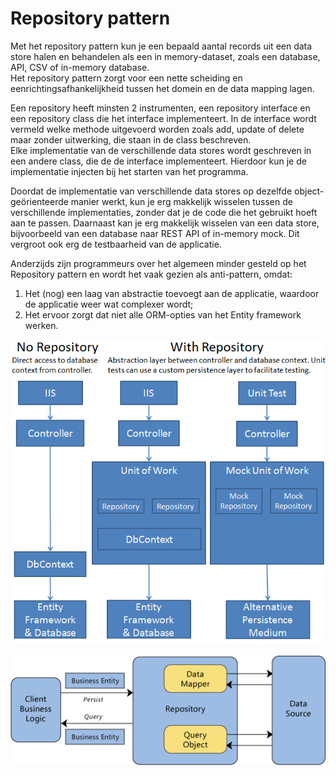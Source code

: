 # Repository pattern

Met het repository pattern kun je een bepaald aantal records uit een data store halen en behandelen als een in memory-dataset, zoals een database, API, CSV of in-memory database.<br />
Het repository pattern zorgt voor een nette scheiding en eenrichtingsafhankelijkheid tussen het domein en de data mapping lagen. 

Een repository heeft minsten 2 instrumenten, een repository interface en een repository class die het interface implementeert. In de interface wordt vermeld welke methode uitgevoerd worden zoals add, update of delete maar zonder uitwerking, die staan in de class beschreven.<br />
Elke implementatie van de verschillende data stores wordt geschreven in een andere class, die de de interface implementeert. Hierdoor kun je de implementatie injecten bij het starten van het programma.

Doordat de implementatie van verschillende data stores op dezelfde object-geörienteerde manier werkt, kun je erg makkelijk wisselen tussen de verschillende implementaties, zonder dat je de code die het gebruikt hoeft aan te passen. Daarnaast kan je erg makkelijk wisselen van een data store, bijvoorbeeld van een database naar REST API of in-memory mock. Dit vergroot ook erg de testbaarheid van de applicatie.

Anderzijds zijn programmeurs over het algemeen minder gesteld op het Repository pattern en wordt het vaak gezien als anti-pattern, omdat:

1. Het (nog) een laag van abstractie toevoegt aan de applicatie, waardoor de applicatie weer wat complexer wordt;
1. Het ervoor zorgt dat niet alle ORM-opties van het Entity framework werken. 



![Repository pattern Entity Framework](https://raw.githubusercontent.com/CoffeeCreamer435/Workshop-Wapp-repository-pattern-Entity-framework-c-/repository-pattern/Repository%20pattern%20Entity%20Framework%20structure%20with-without.png)

![Repository pattern C#](https://raw.githubusercontent.com/CoffeeCreamer435/Workshop-Wapp-repository-pattern-Entity-framework-c-/repository-pattern/Repository%20pattern%20Csharp%20structure.png)
